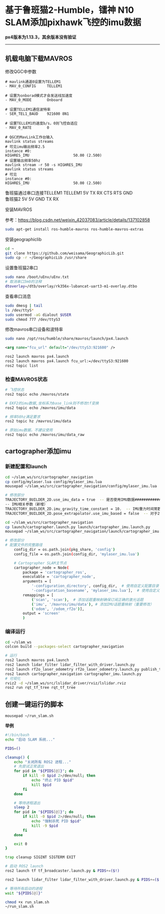 # 基于鲁班猫2-Humble，镭神 N10 SLAM添加pixhawk飞控的imu数据
**px4版本为1.13.3，其余版本没有验证**

---

## 机载电脑下载MAVROS

修改QGC中参数
```
# mavlink通道0设置为TELLEM1
- MAV_0_CONFIG     TELLEM1

# 设置为onborad模式才会发送线加速度
- MAV_0_MODE       Onboard

# 设置TELLEM1通信波特率
- SER_TEL1_BAUD    921600 8N1

# 设置TELLEM1的速度b/s，0则飞控自适应
- MAV_0_RATE       0
```

```
# QGC的MavLink工作台输入
mavlink status streams
# 可见imu输出频率2.5
instance #0:
HIGHRES_IMU                    50.00 (2.500)
# 设置输出频率50hz
mavlink stream -r 50 -s HIGHRES_IMU
mavlink status streams
# 可见
instance #0:
HIGHRES_IMU                    50.00 (2.500)
```

鲁班猫通过串口连接TELLEM1
TELLEM1  5V TX RX CTS RTS GND  
鲁班猫2   5V 5V GND TX RX

安装MAVROS

参考：https://blog.csdn.net/weixin_42037083/article/details/137102858

```bash
sudo apt-get install ros-humble-mavros ros-humble-mavros-extras
```

安装geographiclib

```bash
cd ~
git clone https://github.com/weisama/GeographicLib.git
sudo cp -r ~/GeographicLib /usr/share
```

设置鲁班猫2串口

```bash
sudo nano /boot/uEnv/uEnv.txt
# 取消串口3m0的注释
dtoverlay=/dtb/overlay/rk356x-lubancat-uart3-m1-overlay.dtbo
```

查看串口消息

```bash
sudo dmesg | tail
ls /dev/ttyS*
sudo usermod -aG dialout $USER
sudo chmod 777 /dev/ttyS3
```

修改mavros串口设备和波特率

```bash
sudo nano /opt/ros/humble/share/mavros/launch/px4.launch
```

```xml
<arg name="fcu_url" default="/dev/ttyS3:921600" />
```

```bash
ros2 launch mavros px4.launch
ros2 launch mavros px4.launch fcu_url:=/dev/ttyS3:921600
ros2 topic list
```

### 检查MAVROS状态

```bash
# 飞控状态
ros2 topic echo /mavros/state

# EKF2的imu数据,坐标系为base_link则不修改tf变换
ros2 topic echo /mavros/imu/data

# 频率50hz满足要求
ros2 topic hz /mavros/imu/data

# 原始imu数据，不建议使用
ros2 topic echo /mavros/imu/data_raw
```

## cartographer添加imu

### 新建配置和launch

```bash
cd ~/slam_ws/src/cartographer_navigation
cp config/mylaser.lua config/mylaser_imu.lua
mousepad ~/slam_ws/src/cartographer_navigation/config/mylaser_imu.lua
```

```bash
# 修改部分
TRAJECTORY_BUILDER_2D.use_imu_data = true  -- 是否使用IMU数据#############
-- IMU相关参数（新增）
TRAJECTORY_BUILDER_2D.imu_gravity_time_constant = 10.  -- IMU重力时间常数#############
TRAJECTORY_BUILDER_2D.pose_extrapolator.use_imu_based = false  -- 对于2D SLAM，通常设置为false#############
```

```bash
cd ~/slam_ws/src/cartographer_navigation
cp launch/cartographer.launch.py launch/cartographer_imu.launch.py
mousepad ~/slam_ws/src/cartographer_navigation/launch/cartographer_imu.launch.py
```

```bash
# 修改部分
# 配置文件的完整路径
    config_dir = os.path.join(pkg_share, 'config')
    config_file = os.path.join(config_dir, 'mylaser_imu.lua')

    # Cartographer SLAM主节点
    cartographer_node = Node(
        package = 'cartographer_ros',
        executable = 'cartographer_node',
        arguments = [
            '-configuration_directory', config_dir,  # 使用自定义配置目录
            '-configuration_basename', 'mylaser_imu.lua'],  # 使用自定义配置文件
        remappings = [
            ('scan', 'scan'),  # 添加话题重映射确保订阅正确的激光话题
            ('imu', '/mavros/imu/data'), # 添加IMU话题重映射（重要修改）
            ('odom', '/odom_rf2o')], 
        output = 'screen'
        )
```

### 编译运行

```bash
cd ~/slam_ws
colcon build --packages-select cartographer_navigation
```

```bash
# 运行
ros2 launch mavros px4.launch
ros2 launch lidar_filter lidar_filter_with_driver.launch.py
ros2 launch rf2o_laser_odometry rf2o_laser_odometry.launch.py publish_tf:=false
ros2 launch cartographer_navigation cartographer_imu.launch.py
# 可视化
rviz2 -d ~/slam_ws/src/lslidar_driver/rviz/lslidar.rviz
ros2 run rqt_tf_tree rqt_tf_tree
```

## 创建一键运行的脚本

`mousepad ~/run_slam.sh`

**举例**
```bash
#!/bin/bash
echo "启动 SLAM 系统..."

PIDS=()

cleanup() {
    echo "关闭所有 ROS2 进程..."
    # 先尝试正常退出
    for pid in "${PIDS[@]}"; do
        if kill -0 $pid 2>/dev/null; then
            echo "终止 PID $pid"
            kill $pid
        fi
    done

    # 等待进程退出
    sleep 2
    for pid in "${PIDS[@]}"; do
        if kill -0 $pid 2>/dev/null; then
            echo "强制杀死 PID $pid"
            kill -9 $pid
        fi
    done

    exit 0
}

trap cleanup SIGINT SIGTERM EXIT

# 启动 ROS2 launch
ros2 launch tf tf_broadcaster.launch.py & PIDS+=($!)

ros2 launch lidar_filter lidar_filter_with_driver.launch.py & PIDS+=($!)

# 等待所有启动的进程
wait "${PIDS[@]}"
```

```bash
chmod +x run_slam.sh
~/run_slam.sh
```









